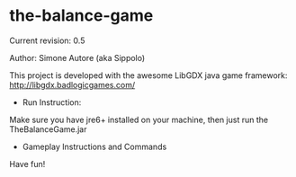 the-balance-game
===============

Current revision: 0.5

Author: Simone Autore (aka Sippolo)


This project is developed with the awesome LibGDX java game framework: http://libgdx.badlogicgames.com/

- Run Instruction:

Make sure you have jre6+ installed on your machine, then just run the TheBalanceGame.jar


- Gameplay Instructions and Commands



Have fun!